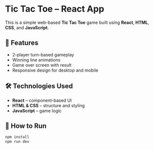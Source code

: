 # Tic Tac Toe – React App

This is a simple web-based **Tic Tac Toe** game built using **React**, **HTML**, **CSS**, and **JavaScript**.

## 🚀 Features

- 2-player turn-based gameplay
- Winning line animations
- Game over screen with result
- Responsive design for desktop and mobile

## 🛠️ Technologies Used

- **React** – component-based UI
- **HTML & CSS** – structure and styling
- **JavaScript** – game logic


## 🧩 How to Run

```bash
npm install
npm run dev
